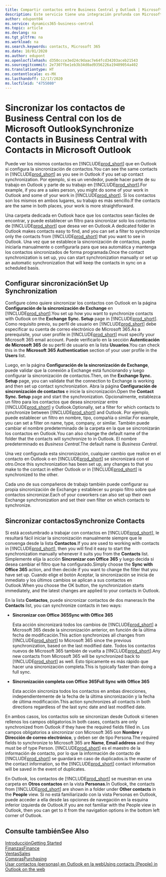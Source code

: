 ```yaml
---
title: Compartir contactos entre Business Central y Outlook | Microsoft Docs
description: Este servicio tiene una integración profunda con Microsoft 365 para que pueda compartir contactos entre Outlook y Business Central.
author: edupont04
ms.service: dynamics365-business-central
ms.topic: article
ms.devlang: na
ms.tgt_pltfrm: na
ms.workload: na
ms.search.keywords: contacts, Microsoft 365
ms.date: 10/01/2020
ms.author: edupont
ms.openlocfilehash: d350ccce3ed24c9daac7e64fcd34203aceb21543
ms.sourcegitcommit: 2e7307fbe1eb3b34d0ad9356226a19409054a402
ms.translationtype: HT
ms.contentlocale: es-MX
ms.lasthandoff: 12/17/2020
ms.locfileid: "4755080"
---
```

# <a name="synchronize-contacts-in-business-central-with-contacts-in-microsoft-outlook"></a><span data-ttu-id="90da9-103">Sincronizar los contactos de Business Central con los de Microsoft Outlook</span><span class="sxs-lookup"><span data-stu-id="90da9-103">Synchronize Contacts in Business Central with Contacts in Microsoft Outlook</span></span>
<span data-ttu-id="90da9-104">Puede ver los mismos contactos en [!INCLUDE[prod_short](includes/prod_short.md)] que en Outlook si configura la sincronización de contactos.</span><span class="sxs-lookup"><span data-stu-id="90da9-104">You can see the same contacts in [!INCLUDE[prod_short](includes/prod_short.md)] as you see in Outlook if you set up contact synchronization.</span></span> <span data-ttu-id="90da9-105">Por ejemplo, si es un vendedor, puede hacer parte de su trabajo en Outlook y parte de su trabajo en [!INCLUDE[prod_short](includes/prod_short.md)].</span><span class="sxs-lookup"><span data-stu-id="90da9-105">For example, if you are a sales person, you might do some of your work in Outlook and some of your work in [!INCLUDE[prod_short](includes/prod_short.md)].</span></span> <span data-ttu-id="90da9-106">Si los contactos son los mismos en ambos lugares, su trabajo es más sencillo.</span><span class="sxs-lookup"><span data-stu-id="90da9-106">If the contacts are the same in both places, your work is more straightforward.</span></span>  

<span data-ttu-id="90da9-107">Una carpeta dedicada en Outlook hace que los contactos sean fáciles de encontrar, y puede establecer un filtro para sincronizar solo los contactos de [!INCLUDE[prod_short](includes/prod_short.md)] que desea ver en Outlook.</span><span class="sxs-lookup"><span data-stu-id="90da9-107">A dedicated folder in Outlook makes contacts easy to find, and you can set a filter to synchronize only the contacts from [!INCLUDE[prod_short](includes/prod_short.md)] that you want to see in Outlook.</span></span> <span data-ttu-id="90da9-108">Una vez que se establece la sincronización de contactos, puede iniciarla manualmente o configurarla para que sea automática y mantenga los contactos sincronizados de forma programada.</span><span class="sxs-lookup"><span data-stu-id="90da9-108">Once the contact synchronization is set up, you can start synchronization manually or set up an automatic synchronization that will keep the contacts in sync on a scheduled basis.</span></span>  

## <a name="set-up-synchronization"></a><span data-ttu-id="90da9-109">Configurar sincronización</span><span class="sxs-lookup"><span data-stu-id="90da9-109">Set Up Synchronization</span></span>
<span data-ttu-id="90da9-110">Configure cómo quiere sincronizar los contactos con Outlook en la página **Configuración de la sincronización de Exchange** en [!INCLUDE[prod_short](includes/prod_short.md)].</span><span class="sxs-lookup"><span data-stu-id="90da9-110">You set up how you want to synchronize contacts with Outlook on the **Exchange Sync. Setup** page in [!INCLUDE[prod_short](includes/prod_short.md)].</span></span> <span data-ttu-id="90da9-111">Como requisito previo, su perfil de usuario en [!INCLUDE[prod_short](includes/prod_short.md)] debe especificar su cuenta de correo electrónico de Microsoft 365.</span><span class="sxs-lookup"><span data-stu-id="90da9-111">As a prerequisite, your user profile in [!INCLUDE[prod_short](includes/prod_short.md)] must specify your Microsoft 365 email account.</span></span> <span data-ttu-id="90da9-112">Puede verificarlo en la sección **Autenticación de Microsoft 365** de su perfil de usuario en la lista **Usuarios**.</span><span class="sxs-lookup"><span data-stu-id="90da9-112">You can check this in the **Microsoft 365 Authentication** section of your user profile in the **Users** list.</span></span>  

<span data-ttu-id="90da9-113">Luego, en la página **Configuración de la sincronización de Exchange**, puede validar que la conexión a Exchange está funcionando y luego configurar la sincronización de contactos.</span><span class="sxs-lookup"><span data-stu-id="90da9-113">Then, on the **Exchange Sync. Setup** page, you can validate that the connection to Exchange is working and then set up contact synchronization.</span></span> <span data-ttu-id="90da9-114">Abra la página **Configuración de sincronización de contactos** e inicie la sincronización.</span><span class="sxs-lookup"><span data-stu-id="90da9-114">Open the **Contact Sync. Setup** page and start the synchronization.</span></span> <span data-ttu-id="90da9-115">Opcionalmente, establezca un filtro para los contactos que desea sincronizar entre [!INCLUDE[prod_short](includes/prod_short.md)] y Outlook.</span><span class="sxs-lookup"><span data-stu-id="90da9-115">Optionally, set a filter for which contacts to synchronize between [!INCLUDE[prod_short](includes/prod_short.md)] and Outlook.</span></span> <span data-ttu-id="90da9-116">Por ejemplo, puede establecer un filtro en nombre, tipo, compañía o similar.</span><span class="sxs-lookup"><span data-stu-id="90da9-116">For example, you can set a filter on name, type, company, or similar.</span></span> <span data-ttu-id="90da9-117">También puede cambiar el nombre predeterminado de la carpeta en la que se sincronizarán los contactos en Outlook.</span><span class="sxs-lookup"><span data-stu-id="90da9-117">You can also change the default name of the folder that the contacts will synchronize to in Outlook.</span></span> <span data-ttu-id="90da9-118">El nombre predeterminado es *Business Central*.</span><span class="sxs-lookup"><span data-stu-id="90da9-118">The default name is *Business Central*.</span></span>  

<span data-ttu-id="90da9-119">Una vez configurada esta sincronización, cualquier cambio que realice en el contacto en Outlook o en [!INCLUDE[prod_short](includes/prod_short.md)] se sincronizará con el otro.</span><span class="sxs-lookup"><span data-stu-id="90da9-119">Once this synchronization has been set up, any changes to that you make to the contact in either Outlook or in [!INCLUDE[prod_short](includes/prod_short.md)] is synchronized to the other.</span></span>  

<span data-ttu-id="90da9-120">Cada uno de sus compañeros de trabajo también puede configurar su propia sincronización de Exchange y establecer su propio filtro sobre qué contactos sincronizar.</span><span class="sxs-lookup"><span data-stu-id="90da9-120">Each of your coworkers can also set up their own Exchange synchronization and set their own filter on which contacts to synchronize.</span></span>  

## <a name="synchronize-contacts"></a><span data-ttu-id="90da9-121">Sincronizar contactos</span><span class="sxs-lookup"><span data-stu-id="90da9-121">Synchronize Contacts</span></span>
<span data-ttu-id="90da9-122">Si está acostumbrado a trabajar con contactos en [!INCLUDE[prod_short](includes/prod_short.md)], le resultará fácil iniciar la sincronización manualmente siempre que le convenga desde la lista **Contactos**.</span><span class="sxs-lookup"><span data-stu-id="90da9-122">If you are used to working with contacts in [!INCLUDE[prod_short](includes/prod_short.md)], then you will find it easy to start the synchronization manually whenever it suits you from the **Contacts** list.</span></span> <span data-ttu-id="90da9-123">Simplemente elija la acción **Sincronizar con Office 365** y luego decida si desea cambiar el filtro que ha configurado.</span><span class="sxs-lookup"><span data-stu-id="90da9-123">Simply choose the **Sync with Office 365** action, and then decide if you want to change the filter that you have set up.</span></span> <span data-ttu-id="90da9-124">Cuando elige el botón Aceptar, la sincronización se inicia de inmediato y los últimos cambios se aplican a sus contactos en Outlook.</span><span class="sxs-lookup"><span data-stu-id="90da9-124">When you choose the OK button, the synchronization starts immediately, and the latest changes are applied to your contacts in Outlook.</span></span>  

<span data-ttu-id="90da9-125">En la lista **Contactos**, puede sincronizar contactos de dos maneras:</span><span class="sxs-lookup"><span data-stu-id="90da9-125">In the **Contacts** list, you can synchronize contacts in two ways:</span></span>

* <span data-ttu-id="90da9-126">**Sincronizar con Office 365**</span><span class="sxs-lookup"><span data-stu-id="90da9-126">**Sync with Office 365**</span></span>

  <span data-ttu-id="90da9-127">Esta acción sincronizará todos los cambios de [!INCLUDE[prod_short](includes/prod_short.md)] a Microsoft 365 desde la sincronización anterior, en función de la última fecha de modificación.</span><span class="sxs-lookup"><span data-stu-id="90da9-127">This action synchronizes all changes from [!INCLUDE[prod_short](includes/prod_short.md)] to Microsoft 365 since the previous synchronization, based on the last modified date.</span></span> <span data-ttu-id="90da9-128">Todos los contactos nuevos de Microsoft 365 también de vuelta a [!INCLUDE[prod_short](includes/prod_short.md)].</span><span class="sxs-lookup"><span data-stu-id="90da9-128">Any new contacts from Microsoft 365 will be synchronized back to [!INCLUDE[prod_short](includes/prod_short.md)] as well.</span></span> <span data-ttu-id="90da9-129">Esto típicamente es más rápido que hacer una sincronización completa.</span><span class="sxs-lookup"><span data-stu-id="90da9-129">This is typically faster than doing a full sync.</span></span>  

* <span data-ttu-id="90da9-130">**Sincronización completa con Office 365**</span><span class="sxs-lookup"><span data-stu-id="90da9-130">**Full Sync with Office 365**</span></span>

  <span data-ttu-id="90da9-131">Esta acción sincroniza todos los contactos en ambas direcciones, independientemente de la fecha de la última sincronización y la fecha de última modificación.</span><span class="sxs-lookup"><span data-stu-id="90da9-131">This action synchronizes all contacts in both directions regardless of the last sync date and last modified date.</span></span>  

<span data-ttu-id="90da9-132">En ambos casos, los contactos solo se sincronizan desde Outlook si tienen rellenos los campos obligatorios.</span><span class="sxs-lookup"><span data-stu-id="90da9-132">In both cases, contacts are only synchronized from Outlook if they have the required fields filled in.</span></span> <span data-ttu-id="90da9-133">Los campos obligatorios a sincronizar con Microsoft 365 son **Nombre** y **Dirección de correo electrónico**, y deben ser de tipo Persona.</span><span class="sxs-lookup"><span data-stu-id="90da9-133">The required fields to synchronize to Microsoft 365 are **Name**, **Email address** and they must be of type Person.</span></span> [!INCLUDE[prod_short](includes/prod_short.md)] <span data-ttu-id="90da9-134">es el maestro de la información de contacto, por lo que la información de contacto de [!INCLUDE[prod_short](includes/prod_short.md)] se guardará en caso de duplicados.</span><span class="sxs-lookup"><span data-stu-id="90da9-134">is the master of the contact information, so the [!INCLUDE[prod_short](includes/prod_short.md)] contact information will be saved in the event of duplicates.</span></span>  

<span data-ttu-id="90da9-135">En Outlook, los contactos de [!INCLUDE[prod_short](includes/prod_short.md)] se muestran en una carpeta en **Otros contactos** en la vista **Personas**.</span><span class="sxs-lookup"><span data-stu-id="90da9-135">In Outlook, the contacts from [!INCLUDE[prod_short](includes/prod_short.md)] are shown in a folder under **Other contacts** in the **People**  view.</span></span> <span data-ttu-id="90da9-136">Si no está familiarizado con la vista Personas en Outlook, puede acceder a ella desde las opciones de navegación en la esquina inferior izquierda de Outlook.</span><span class="sxs-lookup"><span data-stu-id="90da9-136">If you are not familiar with the People view in Outlook, then you can get to it from the navigation options in the bottom left corner of Outlook.</span></span>  

## <a name="see-also"></a><span data-ttu-id="90da9-137">Consulte también</span><span class="sxs-lookup"><span data-stu-id="90da9-137">See Also</span></span>
[<span data-ttu-id="90da9-138">Introducción</span><span class="sxs-lookup"><span data-stu-id="90da9-138">Getting Started</span></span>](product-get-started.md)  
[<span data-ttu-id="90da9-139">Finanzas</span><span class="sxs-lookup"><span data-stu-id="90da9-139">Finance</span></span>](finance.md)  
[<span data-ttu-id="90da9-140">Ventas</span><span class="sxs-lookup"><span data-stu-id="90da9-140">Sales</span></span>](sales-manage-sales.md)  
[<span data-ttu-id="90da9-141">Compras</span><span class="sxs-lookup"><span data-stu-id="90da9-141">Purchasing</span></span>](purchasing-manage-purchasing.md)  
[<span data-ttu-id="90da9-142">Usar contactos (personas) en Outlook en la web</span><span class="sxs-lookup"><span data-stu-id="90da9-142">Using contacts (People) in Outlook on the web</span></span>](https://support.office.com/article/Using-contacts-People-in-Outlook-on-the-web-1e3438c7-26b2-420c-87de-3cea9d31b5cb?appver=OWB150)  
